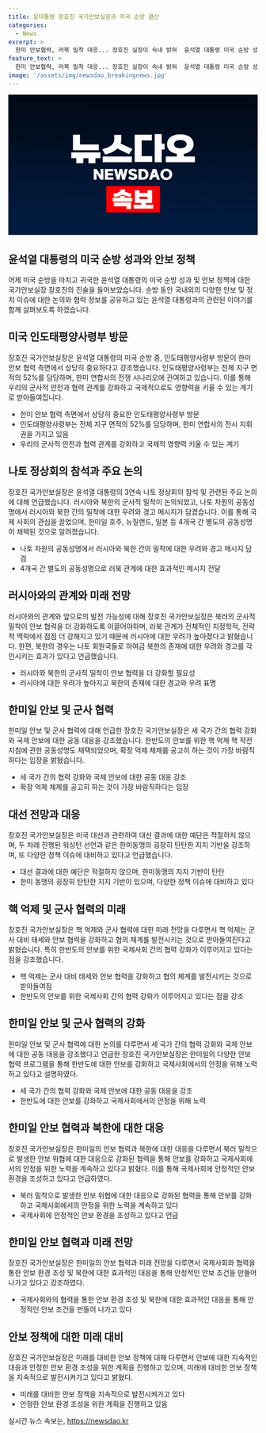 ```yaml
---
title: 윤대통령 장호진 국가안보실장과 미국 순방 결산
categories:
  - News
excerpt: >
  한미 안보협력, 러북 밀착 대응... 장호진 실장이 속내 밝혀  윤석열 대통령 미국 순방 성과에서 주목! 장호진 국가안보실장이 밀착 수행 후 성과와 미국 순방에서의 주요 협의 내용, 나토 정상회의에서 다룬 러시아-북한 밀착 문제와 관련해 나타난 국제사회의 우려와 경고, 그리고 러시아 및 북한에 대한 대응 전략 등을 솔직하게 이야기함. 미국 대선 및 트럼프의 재집권 가능성, 핵무장 가능성에 대한 전망과 대응 전략, 한미일 안보 협력 및 훈련에 대한 계획 등에 대해 진솔한 전망을 드러냄. ※인용시 TV와의 인터뷰 내용임을 밝혀주시기 바랍니다.
feature_text: >
  한미 안보협력, 러북 밀착 대응... 장호진 실장이 속내 밝혀  윤석열 대통령 미국 순방 성과에서 주목! 장호진 국가안보실장이 밀착 수행 후 성과와 미국 순방에서의 주요 협의 내용, 나토 정상회의에서 다룬 러시아-북한 밀착 문제와 관련해 나타난 국제사회의 우려와 경고, 그리고 러시아 및 북한에 대한 대응 전략 등을 솔직하게 이야기함. 미국 대선 및 트럼프의 재집권 가능성, 핵무장 가능성에 대한 전망과 대응 전략, 한미일 안보 협력 및 훈련에 대한 계획 등에 대해 진솔한 전망을 드러냄. ※인용시 TV와의 인터뷰 내용임을 밝혀주시기 바랍니다.
image: '/assets/img/newsdao_breakingnews.jpg'
---
```


<p><img src="/assets/img/newsdao_breakingnews.jpg" alt="ranknews 속보" /></p>

<h2 data-ke-size="size26">윤석열 대통령의 미국 순방 성과와 안보 정책</h2>

<p data-ke-size="size16">어제 미국 순방을 마치고 귀국한 윤석열 대통령의 미국 순방 성과 및 안보 정책에 대한 국가안보실장 장호진의 진술을 들어보았습니다. 순방 동안 국내외의 다양한 안보 및 정치 이슈에 대한 논의와 협력 정보를 공유하고 있는 윤석열 대통령과의 관련된 이야기를 함께 살펴보도록 하겠습니다.</p>

<h2 data-ke-size="size26">미국 인도태평양사령부 방문</h2>

<p data-ke-size="size16">장호진 국가안보실장은 윤석열 대통령의 미국 순방 중, 인도태평양사령부 방문이 한미 안보 협력 측면에서 상당히 중요하다고 강조했습니다. 인도태평양사령부는 전체 지구 면적의 52%를 담당하며, 한미 연합사의 전쟁 시나리오에 관여하고 있습니다. 이를 통해 우리의 군사적 안전과 협력 관계를 강화하고 국제적으로도 영향력을 키울 수 있는 계기로 받아들여집니다.</p>

<ul>
  <li>한미 안보 협력 측면에서 상당히 중요한 인도태평양사령부 방문</li>
  <li>인도태평양사령부는 전체 지구 면적의 52%를 담당하며, 한미 연합사의 전시 지휘권을 가지고 있음</li>
  <li>우리의 군사적 안전과 협력 관계를 강화하고 국제적 영향력 키울 수 있는 계기</li>
</ul>

<h2 data-ke-size="size26">나토 정상회의 참석과 주요 논의</h2>

<p data-ke-size="size16">장호진 국가안보실장은 윤석열 대통령의 3연속 나토 정상회의 참석 및 관련된 주요 논의에 대해 언급했습니다. 러시아와 북한의 군사적 밀착이 논의되었고, 나토 차원의 공동성명에서 러시아와 북한 간의 밀착에 대한 우려와 경고 메시지가 담겼습니다. 이를 통해 국제 사회의 관심을 끌었으며, 한미일 호주, 뉴질랜드, 일본 등 4개국 간 별도의 공동성명이 채택된 것으로 알려졌습니다.</p>

<ul>
  <li>나토 차원의 공동성명에서 러시아와 북한 간의 밀착에 대한 우려와 경고 메시지 담검</li>
  <li>4개국 간 별도의 공동성명으로 러북 관계에 대한 효과적인 메시지 전달</li>
</ul>

<h2 data-ke-size="size26">러시아와의 관계와 미래 전망</h2>

<p data-ke-size="size16">러시아와의 관계와 앞으로의 발전 가능성에 대해 장호진 국가안보실장은 북러의 군사적 밀착이 안보 협력을 더 강화하도록 이끌어야하며, 러북 관계가 전체적인 지정학적, 전략적 맥락에서 점점 더 강해지고 있기 때문에 러시아에 대한 우려가 높아졌다고 밝혔습니다. 한편, 북한의 경우는 나토 회원국들로 하여금 북한의 존재에 대한 우려와 경고를 각인시키는 효과가 있다고 언급했습니다.</p>

<ul>
  <li>러시아와 북한의 군사적 밀착이 안보 협력을 더 강화할 필요성</li>
  <li>러시아에 대한 우려가 높아지고 북한의 존재에 대한 경고와 우려 표명</li>
</ul>

<h2 data-ke-size="size26">한미일 안보 및 군사 협력</h2>

<p data-ke-size="size16">한미일 안보 및 군사 협력에 대해 언급한 장호진 국가안보실장은 세 국가 간의 협력 강화와 국제 안보에 대한 공동 대응을 강조했습니다. 한반도의 안보를 위한 핵 억제 핵 작전 지침에 관한 공동성명도 채택되었으며, 확장 억제 체제를 공고히 하는 것이 가장 바람직하다는 입장을 밝혔습니다.</p>

<ul>
  <li>세 국가 간의 협력 강화와 국제 안보에 대한 공동 대응 강조</li>
  <li>확장 억제 체제를 공고히 하는 것이 가장 바람직하다는 입장</li>
</ul>

<h2 data-ke-size="size26">대선 전망과 대응</h2>

<p data-ke-size="size16">장호진 국가안보실장은 미국 대선과 관련하여 대선 결과에 대한 예단은 적절하지 않으며, 두 차례 진행된 워싱턴 선언과 같은 한미동맹의 굉장히 탄탄한 지지 기반을 강조하며, 또 다양한 정책 이슈에 대비하고 있다고 언급했습니다.</p>

<ul>
  <li>대선 결과에 대한 예단은 적절하지 않으며, 한미동맹의 지지 기반이 탄탄</li>
  <li>한미 동맹의 굉장히 탄탄한 지지 기반이 있으며, 다양한 정책 이슈에 대비하고 있다</li>
</ul>

<h2 data-ke-size="size26">핵 억제 및 군사 협력의 미래</h2>

<p data-ke-size="size16">장호진 국가안보실장은 핵 억제와 군사 협력에 대한 미래 전망을 다루면서 핵 억제는 군사 대비 태세와 안보 협력을 강화하고 협의 체계를 발전시키는 것으로 받아들여진다고 밝혔습니다. 특히 한반도의 안보를 위한 국제사회 간의 협력 강화가 이루어지고 있다는 점을 강조했습니다. </p>

<ul>
  <li>핵 억제는 군사 대비 태세와 안보 협력을 강화하고 협의 체계를 발전시키는 것으로 받아들여짐</li>
  <li>한반도의 안보를 위한 국제사회 간의 협력 강화가 이루어지고 있다는 점을 강조</li>
</ul>

<h2 data-ke-size="size26">한미일 안보 및 군사 협력의 강화</h2>

<p data-ke-size="size16">한미일 안보 및 군사 협력에 대한 논의를 다루면서 세 국가 간의 협력 강화와 국제 안보에 대한 공동 대응을 강조했다고 언급한 장호진 국가안보실장은 한미일의 다양한 안보 협력 프로그램을 통해 한반도에 대한 안보를 강화하고 국제사회에서의 안정을 위해 노력하고 있다고 설명하였다.</p>

<ul>
  <li>세 국가 간의 협력 강화와 국제 안보에 대한 공동 대응을 강조</li>
  <li>한반도에 대한 안보를 강화하고 국제사회에서의 안정을 위해 노력</li>
</ul>

<h2 data-ke-size="size26">한미일 안보 협력과 북한에 대한 대응</h2>

<p data-ke-size="size16">장호진 국가안보실장은 한미일의 안보 협력과 북한에 대한 대응을 다루면서 북러 밀착으로 발생한 안보 위협에 대한 대응으로 강화된 협력을 통해 안보를 강화하고 국제사회에서의 안정을 위한 노력을 계속하고 있다고 밝혔다. 이를 통해 국제사회에 안정적인 안보 환경을 조성하고 있다고 언급하였다.</p>

<ul>
  <li>북러 밀착으로 발생한 안보 위협에 대한 대응으로 강화된 협력을 통해 안보를 강화하고 국제사회에서의 안정을 위한 노력을 계속하고 있다</li>
  <li>국제사회에 안정적인 안보 환경을 조성하고 있다고 언급</li>
</ul>

<h2 data-ke-size="size26">한미일 안보 협력과 미래 전망</h2>

<p data-ke-size="size16">장호진 국가안보실장은 한미일의 안보 협력과 미래 전망을 다루면서 국제사회와 협력을 통한 안보 환경 조성 및 북한에 대한 효과적인 대응을 통해 안정적인 안보 조건을 만들어 나가고 있다고 강조하였다.</p>

<ul>
  <li>국제사회와의 협력을 통한 안보 환경 조성 및 북한에 대한 효과적인 대응을 통해 안정적인 안보 조건을 만들어 나가고 있다</li>
</ul>

<h2 data-ke-size="size26">안보 정책에 대한 미래 대비</h2>

<p data-ke-size="size16">장호진 국가안보실장은 미래를 대비한 안보 정책에 대해 다루면서 안보에 대한 지속적인 대응과 안정한 안보 환경 조성을 위한 계획을 진행하고 있으며, 미래에 대비한 안보 정책을 지속적으로 발전시켜가고 있다고 밝혔다. </p>

<ul>
  <li>미래를 대비한 안보 정책을 지속적으로 발전시켜가고 있다</li>
  <li>안정한 안보 환경 조성을 위한 계획을 진행하고 있음</li>
</ul>

<p data-ke-size="size16"></p>
실시간 뉴스 속보는, <a href="https://newsdao.kr" rel="dofollow">https://newsdao.kr</a>


